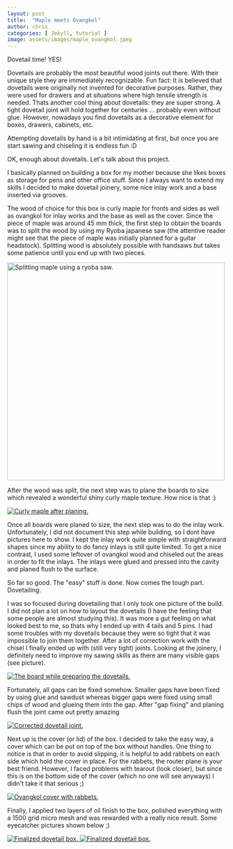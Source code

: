 ```yaml
---
layout: post
title:  "Maple meets Ovangkol"
author: chris
categories: [ Jekyll, tutorial ]
image: assets/images/maple_ovangkol.jpeg
---
```

Dovetail time! YES! 

Dovetails are probably the most beautiful wood joints out there. With their unique style they are immediately recognizable. Fun fact: It is believed that dovetails were originally not invented for decorative purposes. Rather, they were used for drawers and at situations where high tensile strength is needed. Thats another cool thing about dovetails: they are super strong. A tight dovetail joint will hold together for centuries ... probably even without glue. However, nowadays you find dovetails as a decorative element for boxes, drawers, cabinets, etc.

Attempting dovetails by hand is a bit intimidating at first, but once you are start sawing and chiseling it is endless fun :D 

OK, enough about dovetails. Let's talk about this project.

I basically planned on building a box for my mother because she likes boxes as storage for pens and other office stuff. Since I always want to extend my skills I decided to make dovetail joinery, some nice inlay work and a base inserted via grooves. 


The wood of choice for this box is curly maple for fronts and sides as well as ovangkol for inlay works and the base as well as the cover. Since the piece of maple was around 45 mm thick, the first step to obtain the boards was to split the wood by using my Ryoba japanese saw (the attentive reader might see that the piece of maple was initially planned for a guitar headstock). Splitting wood is absolutely possible with handsaws but takes some patience until you end up with two pieces.


<a href="//chrschoeffmann.github.io/assets/images/prj1_11.jpg" data-lightbox="prj1_11"     data-title="Splitting maple using a ryoba saw.">
    <img src="//chrschoeffmann.github.io/assets/images/prj1_11.jpg" width="500" title="Splitting maple using a ryoba saw.">
</a>


After the wood was split, the next step was to plane the boards to size which revealed a wonderful shiny curly maple texture. How nice is that :)

<a href="//chrschoeffmann.github.io/assets/images/prj1_3.jpg" data-lightbox="prj1_3" data-title="Curly maple after planing.">
  <img src="//chrschoeffmann.github.io/assets/images/prj1_3.jpg" title="Curly maple after planing.">
</a>

Once all boards were planed to size, the next step was to do the inlay work. Unfortunately, I did not document this step while building, so I dont have pictures here to show. I kept the inlay work quite simple with straightforward shapes since my ability to do fancy inlays is still quite limited. To get a nice contrast, I used some leftover of ovangkol wood and chiseled out the areas in order to fit the inlays. The inlays were glued and pressed into the cavity and planed flush to the surface.

So far so good. The "easy" stuff is done. Now comes the tough part. Dovetailing. 

I was so focused during dovetailing that I only took one picture of the build. I did not plan a lot on how to layout the dovetails (I have the feeling that some people are almost studying this). It was more a gut feeling on what looked best to me, so thats why I ended up with 4 tails and 5 pins. I had some troubles with my dovetails because they were so tight that it was impossible to join them together. After a lot of correction work with the chisel I finally ended up with (still very tight) joints. Looking at the joinery, I definitely need to improve my sawing skills as there are many visible gaps (see picture). 

<a href="//chrschoeffmann.github.io/assets/images/prj1_14.png" data-lightbox="prj1_14" data-title="The board while preparing the dovetails.">
  <img src="//chrschoeffmann.github.io/assets/images/prj1_14.png" title="The board while preparing the dovetails.">
</a>

Fortunately, all gaps can be fixed somehow. Smaller gaps have been fixed by using glue and sawdust whereas bigger gaps were fixed using small chips of wood and glueing them into the gap. After "gap fixing" and planing flush the joint came out pretty amazing

<a href="//chrschoeffmann.github.io/assets/images/prj1_9.jpg" data-lightbox="prj1_9" data-title="Corrected dovetail joint.">
  <img src="//chrschoeffmann.github.io/assets/images/prj1_9.jpg" title="Corrected dovetail joint.">
</a>

Next up is the cover (or lid) of the box. I decided to take the easy way, a cover which can be put on top of the box without handles. One thing to notice is that in order to avoid slipping, it is helpful to add rabbets on each side which hold the cover in place. For the rabbets, the router plane is your best friend. However, I faced problems with tearout (look closer), but since this is on the bottom side of the cover (which no one will see anyways) I didn't take it that serious ;) 

<a href="//chrschoeffmann.github.io/assets/images/prj1_15.jpg" data-lightbox="prj1_15" data-title="Ovangkol cover with rabbets.">
  <img src="//chrschoeffmann.github.io/assets/images/prj1_15.jpg" title="Ovangkol cover with rabbets.">
</a>


Finally, I applied two layers of oil finish to the box, polished everything with a 1500 grid micro mesh and was rewarded with a really nice result. Some eyecatcher pictures shown below ;)

<a href="//chrschoeffmann.github.io/assets/images/image0.jpeg" data-lightbox="image0" data-title="Finalized dovetail box.">
  <img src="//chrschoeffmann.github.io/assets/images/image0.jpeg" title="Finalized dovetail box.">
</a>

<a href="//chrschoeffmann.github.io/assets/images/prj1_final.jpg" data-lightbox="image0" data-title="Finalized dovetail box.">
  <img src="//chrschoeffmann.github.io/assets/images/prj1_final.jpg" title="Finalized dovetail box.">
</a>
